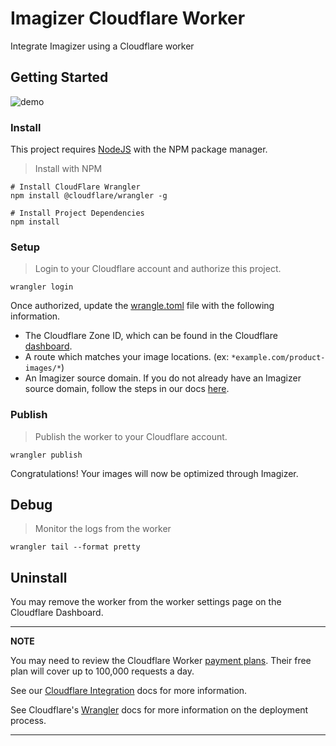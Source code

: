 # Imagizer Cloudflare Worker

Integrate Imagizer using a Cloudflare worker

## Getting Started

![demo](https://user-images.githubusercontent.com/2287963/117368590-93911700-ae78-11eb-96d6-f5010524ae9e.gif)

### Install

This project requires [NodeJS](https://nodejs.org/en/download/) with the NPM package manager.

> Install with NPM
```shell
# Install CloudFlare Wrangler
npm install @cloudflare/wrangler -g

# Install Project Dependencies
npm install
```

### Setup

> Login to your Cloudflare account and authorize this project.
```shell 
wrangler login
```

Once authorized, update the [wrangle.toml](wrangle.toml) file with the following information.

- The Cloudflare Zone ID, which can be found in the Cloudflare [dashboard](https://dash.cloudflare.com/).
- A route which matches your image locations. (ex: `*example.com/product-images/*`)
- An Imagizer source domain. If you do not already have an Imagizer source domain, follow the steps in our docs [here](https://docs.imagizer.com/guide/imagizer_cloud/).

### Publish

> Publish the worker to your Cloudflare account.
```shell
wrangler publish
```

Congratulations! Your images will now be optimized through Imagizer.

## Debug

> Monitor the logs from the worker
```shell
wrangler tail --format pretty
```

## Uninstall

You may remove the worker from the worker settings page on the Cloudflare Dashboard. 

---
**NOTE**

You may need to review the Cloudflare Worker [payment plans](https://developers.cloudflare.com/workers/platform/pricing).
Their free plan will cover up to 100,000 requests a day.

See our [Cloudflare Integration](https://docs.imagizer.com/guide/integration/cloudflare/) docs for more information.

See Cloudflare's [Wrangler](https://github.com/cloudflare/wrangler) docs for more information on the deployment process.

---
